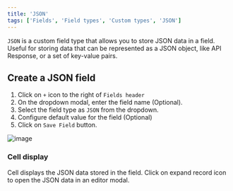 ```yaml
---
title: 'JSON'
tags: ['Fields', 'Field types', 'Custom types', 'JSON']
---
```



`JSON` is a custom field type that allows you to store JSON data in a field. Useful for storing data that can be represented as a JSON object, like API Response, or a set of key-value pairs.

## Create a JSON field
1. Click on `+` icon to the right of `Fields header`
2. On the dropdown modal, enter the field name (Optional).
3. Select the field type as `JSON` from the dropdown.
4. Configure default value for the field (Optional)
5. Click on `Save Field` button.

![image](/img/v2/fields/types/JSON.png)

### Cell display
Cell displays the JSON data stored in the field. Click on expand record icon to open the JSON data in an editor modal.

